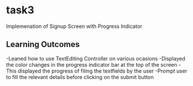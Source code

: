 # task3

Implemenation of Signup Screen with Progress Indicator

## Learning Outcomes

-Leaned how to use TextEditing Controller on various ocasions
-Displayed the color changes in the progress indicator bar at the top of the screen
-This displayed the progress of filing the textfields by the user
-Prompt user to fill the relevant details before clicking on the submit button

